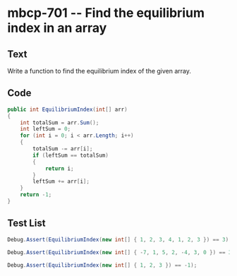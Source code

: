 # mbcp-701 -- Find the equilibrium index in an array

## Text

Write a function to find the equilibrium index of the given array.

## Code

```csharp
public int EquilibriumIndex(int[] arr)
{
    int totalSum = arr.Sum();
    int leftSum = 0;
    for (int i = 0; i < arr.Length; i++)
    {
        totalSum -= arr[i];
        if (leftSum == totalSum)
        {
            return i;
        }
        leftSum += arr[i];
    }
    return -1;
}
```

## Test List

```csharp
Debug.Assert(EquilibriumIndex(new int[] { 1, 2, 3, 4, 1, 2, 3 }) == 3);
```

```csharp
Debug.Assert(EquilibriumIndex(new int[] { -7, 1, 5, 2, -4, 3, 0 }) == 3);
```

```csharp
Debug.Assert(EquilibriumIndex(new int[] { 1, 2, 3 }) == -1);
```
